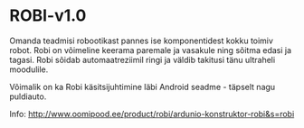 ROBI-v1.0
=========

Omanda teadmisi robootikast pannes ise komponentidest kokku toimiv robot. Robi on võimeline keerama paremale ja vasakule ning sõitma edasi ja tagasi. Robi sõidab automaatreziimil ringi ja väldib takitusi tänu ultraheli moodulile.
 
Võimalik on ka Robi käsitsijuhtimine läbi Android seadme - täpselt nagu puldiauto.

Info: http://www.oomipood.ee/product/robi/ardunio-konstruktor-robi&s=robi
